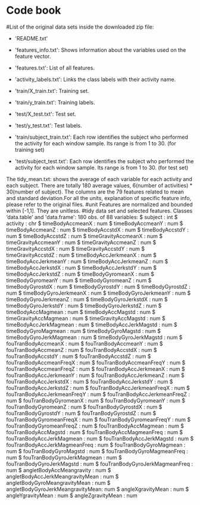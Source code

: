 
#  Code book

#List of the original data sets inside the downloaded zip file:
- 'README.txt'

- 'features_info.txt': Shows information about the variables used on the feature vector.

- 'features.txt': List of all features.

- 'activity_labels.txt': Links the class labels with their activity name.

- 'train/X_train.txt': Training set.

- 'train/y_train.txt': Training labels.

- 'test/X_test.txt': Test set.

- 'test/y_test.txt': Test labels.

- 'train/subject_train.txt':   Each row identifies the subject who performed the activity for each window sample.
Its range is from 1 to 30. (for training set)

- 'test/subject_test.txt':  Each row identifies the subject who performed the activity for each window sample.
Its range is from 1 to 30. (for test set)



The tidy_mean.txt: shows the average of each variable for each activity and each subject. There are totally 180 average values, 6(number of activities) * 30(number of subject). The columns are the 79 features related to mean and standard deviation.For all the units, explanation of specific feature info, please refer to the original files.
#unit
Features are normalized and bounded within [-1,1]. They are unitless.
#tidy data set and selected features.
Classes ‘data.table’ and 'data.frame':	180 obs. of  88 variables:
  $ subject                          : int
  $ activity                         : chr
  $ timeBodyAccmeanX                 : num
  $ timeBodyAccmeanY                 : num
  $ timeBodyAccmeanZ                 : num
  $ timeBodyAccstdX                  : num
  $ timeBodyAccstdY                  : num
  $ timeBodyAccstdZ                  : num
  $ timeGravityAccmeanX              : num
  $ timeGravityAccmeanY              : num
  $ timeGravityAccmeanZ              : num
  $ timeGravityAccstdX               : num
  $ timeGravityAccstdY               : num
  $ timeGravityAccstdZ               : num
  $ timeBodyAccJerkmeanX             : num
  $ timeBodyAccJerkmeanY             : num
  $ timeBodyAccJerkmeanZ             : num
  $ timeBodyAccJerkstdX              : num
  $ timeBodyAccJerkstdY              : num
  $ timeBodyAccJerkstdZ              : num
  $ timeBodyGyromeanX                : num
  $ timeBodyGyromeanY                : num
  $ timeBodyGyromeanZ                : num
  $ timeBodyGyrostdX                 : num
  $ timeBodyGyrostdY                 : num
  $ timeBodyGyrostdZ                 : num
  $ timeBodyGyroJerkmeanX            : num
  $ timeBodyGyroJerkmeanY            : num
  $ timeBodyGyroJerkmeanZ            : num
  $ timeBodyGyroJerkstdX             : num
  $ timeBodyGyroJerkstdY             : num
  $ timeBodyGyroJerkstdZ             : num
  $ timeBodyAccMagmean               : num
  $ timeBodyAccMagstd                : num
  $ timeGravityAccMagmean            : num
  $ timeGravityAccMagstd             : num
  $ timeBodyAccJerkMagmean           : num
  $ timeBodyAccJerkMagstd            : num
  $ timeBodyGyroMagmean              : num
  $ timeBodyGyroMagstd               : num
  $ timeBodyGyroJerkMagmean          : num
  $ timeBodyGyroJerkMagstd           : num
  $ fouTranBodyAccmeanX              : num
  $ fouTranBodyAccmeanY              : num
  $ fouTranBodyAccmeanZ              : num
  $ fouTranBodyAccstdX               : num
  $ fouTranBodyAccstdY               : num
  $ fouTranBodyAccstdZ               : num
  $ fouTranBodyAccmeanFreqX          : num
  $ fouTranBodyAccmeanFreqY          : num
  $ fouTranBodyAccmeanFreqZ          : num
  $ fouTranBodyAccJerkmeanX          : num
  $ fouTranBodyAccJerkmeanY          : num
  $ fouTranBodyAccJerkmeanZ          : num
  $ fouTranBodyAccJerkstdX           : num
  $ fouTranBodyAccJerkstdY           : num
  $ fouTranBodyAccJerkstdZ           : num
  $ fouTranBodyAccJerkmeanFreqX      : num
  $ fouTranBodyAccJerkmeanFreqY      : num
  $ fouTranBodyAccJerkmeanFreqZ      : num
  $ fouTranBodyGyromeanX             : num
  $ fouTranBodyGyromeanY             : num
  $ fouTranBodyGyromeanZ             : num
  $ fouTranBodyGyrostdX              : num
  $ fouTranBodyGyrostdY              : num
  $ fouTranBodyGyrostdZ              : num
  $ fouTranBodyGyromeanFreqX         : num
  $ fouTranBodyGyromeanFreqY         : num
  $ fouTranBodyGyromeanFreqZ         : num
  $ fouTranBodyAccMagmean            : num
  $ fouTranBodyAccMagstd             : num
  $ fouTranBodyAccMagmeanFreq        : num
  $ fouTranBodyAccJerkMagmean        : num
  $ fouTranBodyAccJerkMagstd         : num
  $ fouTranBodyAccJerkMagmeanFreq    : num
  $ fouTranBodyGyroMagmean           : num
  $ fouTranBodyGyroMagstd            : num
  $ fouTranBodyGyroMagmeanFreq       : num
  $ fouTranBodyGyroJerkMagmean       : num
  $ fouTranBodyGyroJerkMagstd        : num
  $ fouTranBodyGyroJerkMagmeanFreq   : num
  $ angletBodyAccMeangravity         : num
  $ angletBodyAccJerkMeangravityMean : num
  $ angletBodyGyroMeangravityMean    : num
  $ angletBodyGyroJerkMeangravityMean: num
  $ angleXgravityMean                : num
  $ angleYgravityMean                : num
  $ angleZgravityMean                : num